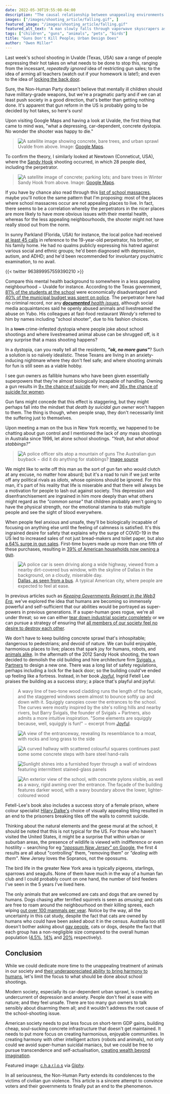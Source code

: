 ```yaml
---
date: 2022-05-30T19:55:08-04:00
description: "The causal relationship between unappealing environments and harm"
images: ["/images/shooting_article/falling.gif", ]
featured_image: "/images/shooting_article/falling.gif"
featured_alt_text: "A man slowly falls through vaporwave skyscrapers as they're illuminated by lightning strikes"
tags: ["children", "guns", "animals", "pets", "birds"]
title: "Guns Don't Kill People; Urban Design Does"
author: "Owen Miller"
---
```

Last week's school shooting in Uvalde (Texas, USA) saw a range of people expressing their hot takes on what needs to be done to stop this, ranging from the incessant, *repeatedly ignored* idea of restricting gun sales; to the idea of arming all teachers (watch out if your homework is late!); and even to the idea of [locking the back door](https://www.texastribune.org/2022/05/28/uvalde-shooting-school-doors/).

Sure, the Non-Human Party doesn't believe that mentally ill children should have military-grade weapons, but we're a pragmatic party and if we can at least push society in a good direction, that's better than getting nothing done. It's apparent that gun reform in the US is probably going to be decided by hot takes, so here's ours!


Upon visiting Google Maps and having a look at Uvalde, the first thing that came to mind was, "what a depressing, car-dependent, concrete dystopia. No wonder the shooter was happy to die."

> ![A satellite image showing concrete, bare trees, and urban sprawl](/images/shooting_article/Uvalde_Google.png)
> Uvalde from above. Image: [Google Maps](https://www.google.com/maps/place/Newtown,+CT/@41.3952896,-73.3162215,13z/data=!3m1!4b1!4m5!3m4!1s0x89e7fcabc0566e89:0xc2a900405c7b3604!8m2!3d41.4141116!4d-73.3035656).

To confirm the theory, I similarly looked at Newtown (Conneticut, USA), where the [Sandy Hook](https://en.wikipedia.org/wiki/Sandy_Hook_Elementary_School_shooting) shooting occurred, in which 28 people died, including the perpetrator.

> ![A satellite image of concrete; parking lots; and bare trees in Winter](/images/shooting_article/Newtown_CT_near_Sandy_Hook.png)
> Sandy Hook from above. Image: [Google Maps](https://www.google.com/maps/place/Sandy+Hook,+Newtown,+CT/@41.4186469,-73.2885376,2984m/data=!3m1!1e3!4m5!3m4!1s0x89e7fb35dbd5930f:0x612332f253cbee6!8m2!3d41.4218208!4d-73.2833176?hl=en).

If you have by chance also read through this [list of school massacres](https://en.wikipedia.org/wiki/List_of_school_massacres_by_death_toll), maybe you'll notice the same pattern that I'm proposing: most of the places where school massacres occur are not appealing places to live. In fact, there seems to be a correlation whereby the perpetrators in the nicer places are more likely to have more obvious issues with their mental health, whereas for the less appealing neighbourhoods, the shooter might not have really stood out from the norm.

In sunny Parkland (Florida, USA) for instance, the local police had received [at least 45 calls](https://web.archive.org/web/20180303041259/https://www.cnn.com/2018/02/27/us/parkland-shooter-cruz-sheriff-calls-invs/index.html) in reference to the 19-year-old perpetrator, his brother, or his family home. He had no qualms publicly expressing his hatred against various social and ethnic groups; he'd been diagnosed with depression, autism, and ADHD; and he'd been recommended for involuntary psychiatric examination, to no avail.

{{< twitter 963899957559390210 >}}

Compare this mental health background to somewhere in a less appealing neighbourhood − Uvalde for instance. According to the Texas government, [81% of the students at the school](https://web.archive.org/web/20220524234541/https://www.kdrv.com/news/top-stories/shooting-at-a-texas-elementary-school-leaves-14-students-and-a-teacher-dead-governor-says/article_75611b63-aff0-5648-8466-64d952615352.html) were economically disadvantaged and [40% of the municipal budget was spent on police](https://en.wikipedia.org/wiki/Robb_Elementary_School_shooting#School_security_preparations). The perpetrator here had no criminal record, nor any [***documented** health issues*](https://web.archive.org/web/20220526102609/https://www.cbsnews.com/live-updates/texas-school-shooting-uvalde-abbott-press-conference/), although social media acquaintances said he openly abused animals and livestreamed the abuse on Yubo. His colleagues at fast-food restaurant *Wendy's* referred to him by names including "school shooter", due to his fashion choices.

In a ~~town~~ crime-infested dystopia where people joke about school shootings and where livestreamed animal abuse can be shrugged off, is it any surprise that a mass shooting happens?

In a dystopia, can you really tell all the residents, ***"ok, no more guns"***? Such a solution is so naïvely idealistic. These Texans are living in an anxiety-inducing nightmare where they don't feel safe; and where shooting animals for fun is still seen as a viable hobby.

I see gun owners as fallible humans who have been given essentially superpowers that they're almost biologically incapable of handling. Owning a gun results in [9× the chance of suicide](https://www.statnews.com/2020/06/03/handgun-ownership-vastly-increases-ones-suicide-risk-large-study-confirms/) for men; and [36× the chance of suicide for women](https://med.stanford.edu/news/all-news/2020/06/handgun-ownership-associated-with-much-higher-suicide-risk.html).

Gun fans might concede that this effect is staggering, but they might perhaps fall into the mindset that *death by suicidal gun owner* won't happen to them. The thing is though, when people snap, they don't necessarily limit the suffering just to themselves.

Upon meeting a man on the bus in New York recently, we happened to be chatting about gun control and I mentioned the lack of *any* mass shootings in Australia since 1996, let alone school shootings. *"Yeah, but what about stabbings?"*

> ![A police officer sits atop a mountain of guns](/images/shooting_article/gun_buyback.png)
> The Australian gun buyback − did it do anything for stabbings? [Image source](https://www.vox.com/2015/8/27/9212725/australia-buyback)

We might like to write off this man as the sort of gun fan who would clutch at any excuse, no matter how absurd; but it's a road to ruin if we just write off any political rivals as *idiots*, whose opinions should be ignored. For this man, it's part of his reality that life is miserable and that there will always be a motivation for people to lash out against society. This depression and disenfranchisement are ingrained in him more deeply than what others might regard as the *"common sense"* that children probably aren't going to have the physical strength, nor the emotional stamina to stab multiple people and see the sight of blood everywhere.

When people feel anxious and unsafe, they'll be biologically incapable of focusing on anything else until the feeling of calmness is satisfied. It's this ingrained desire for safety that explains why the surge of COVID-19 in the US led to increased sales of not just bread-makers and toilet paper, but also [a 64% surge in gun sales](https://www.theguardian.com/us-news/2021/may/31/us-gun-sales-rise-pandemic). First-time buyers made up more than one fifth of these purchases, resulting in [39% of American households now owning a gun](https://gss.norc.org/).

> ![A police car is seen driving along a wide highway, viewed from a nearby dirt-covered bus window, with the skyline of Dallas in the background, on a cloudy, miserable day.](/images/shooting_article/Dallas.jpeg)
> [Dallas, as seen from a bus](https://www.instagram.com/p/CbGGf9Gu7FE/). A typical American city, where people are expected to feel at ease.


In previous articles such as *[Keeping Governments Relevant in the Web3 Era](../keeping_governments_relevantin_web3_era)*, we've explored the idea that humans are becoming so immensely powerful and self-sufficient that our abilities would be portrayed as super-powers in previous generations. If a super-human goes rogue, we're all under threat; so we can either [tear down industrial society completely](../what_the_unabomber_got_right) or we can pursue a strategy of ensuring that [all members of our society feel no desire to destroy each other](https://www.linkedin.com/pulse/good-citizen-ignorant-law-owen-miller/).

We don't have to keep building concrete sprawl that's inhospitable; dangerous to pedestrians; and devoid of nature. We can build enjoyable, harmonious places to live; places that spark joy for humans, robots, and [animals alike](../ducks). In the aftermath of the 2012 Sandy Hook shooting, the town decided to demolish the old building and hire architecture firm [Svigals + Partners](https://www.svigals.com/work/sandy-hook-school) to design a new one. There was a long list of safety regulations, perhaps including a lock for the back door; so the building could've ended up feeling like a fortress. Instead, in her book *[Joyful](https://www.amazon.com/Joyful-Ingrid-Fetell-Lee-audiobook/dp/B07G9KVB31/ref=sr_1_1)*, Ingrid Fetell Lee praises the building as a success story; a place that's playful and joyful:
> A wavy line of two-tone wood cladding runs the length of the façade, and the staggered windows seem almost to bounce softly up and down with it. Squiggly canopies cover the entrances to the school. The curves were mostly inspired by the site's rolling hills and nearby rivers, but Barry Svigals, the founder of Svigals + Partners, also admits a more intuitive inspiration. "Some elements are squiggly because, well, squiggly is fun!" − excerpt from [Joyful](https://www.amazon.com/Joyful-Ingrid-Fetell-Lee-audiobook/dp/B07G9KVB31/ref=sr_1_1).
>
> ![A view of the entranceway, revealing its resemblance to a moat, with rocks and long grass to the side](/images/shooting_article/Sandy_Hook_redesign_4.jpg)
>
> ![A curved hallway with scattered colourful squares continues past some some concrete steps with bare steel hand-rails](/images/shooting_article/Sandy_Hook_redesign_2.jpg)
>
> ![Sunlight shines into a furnished foyer through a wall of windows featuring intermittent stained-glass panels](/images/shooting_article/Sandy_Hook_redesign_1.jpg)
>
> ![An exterior view of the school, with concrete pylons visible, as well as a wavy, rigid awning over the entrance. The façade of the building features darker wood, with a wavy boundary above the lower, lighter-coloured wood](/images/shooting_article/Sandy_Hook_redesign_3.jpg)

Fetell-Lee's book also includes a success story of a female prison, where colour specialist [Hilary Dalke's](https://hilarydalke.com/about-2/) choice of visually appealing tiling resulted in an end to the prisoners breaking tiles off the walls to commit suicide.

Thinking about the natural elements and the geese mural at the school, it should be noted that this is not typical for the US. For those who haven't visited the United States, it might be a surprise that within urban or suburban areas, the presence of wildlife is viewed with indifference or even hostility − searching for eg [*"opossum New Jersey"* on Google](https://www.google.com/search?q=opossum+New+Jersey&sxsrf=ALiCzsYy6kBZNGT5HIAsu4BBXI6YN4avIA%3A1653949900955&ei=zEWVYv7zOZ2GwbkPmJWXwAo&ved=0ahUKEwj-icrCo4j4AhUdQzABHZjKBagQ4dUDCA4&uact=5&oq=opossum+New+Jersey&gs_lcp=Cgdnd3Mtd2l6EAMyBQgAEIAEMgIIJjIFCAAQhgMyBQgAEIYDMgUIABCGAzIFCAAQhgM6BwgAEEcQsAM6BwgAELADEEM6CggAEOQCELADGAE6DwguENQCEMgDELADEEMYAjoMCC4QyAMQsAMQQxgCOgsILhCABBCxAxCDAToICAAQgAQQsQM6BAgAEEM6BQgAEJECOggIABDJAxCRAjoFCAAQkgM6BQguEJECOgcIABCABBAKOggIABAeEBYQCkoECEEYAEoECEYYAVCzBVjxFGC3GGgBcAF4AIABZYgB3waSAQQxMC4xmAEAoAEByAERwAEB2gEGCAEQARgJ2gEGCAIQARgI&sclient=gws-wiz), the first 4 results are all about "controlling" them, "removing them" or *"dealing with them"*. New Jersey loves the Sopranos, not the opossums.

The bird life in the greater New York area is typically pigeons, starlings, sparrows and seagulls. None of them have much in the way of a human fan club and I could probably count on one hand, the number of bird feeders I've seen in the 5 years I've lived here.

The only animals that are welcomed are cats and dogs that are owned by humans. Dogs chasing after terrified squirrels is seen as *amusing*; and cats are free to roam around the neighbourhood on their killing sprees, each wiping [out over 100 mammals per year](https://www.nature.com/articles/ncomms2380). Notice by the way, all the uncertainty in this cat study, despite the fact that cats are owned by humans who could have been asked about it in the census. Australia too still doesn't bother asking about [gay people](https://theconversation.com/lgbtiq-people-are-being-ignored-in-the-census-again-not-only-is-this-discriminatory-its-bad-public-policy-165800), cats or dogs, despite the fact that each group has a non-negligible size compared to the overall human population ([4.5%](https://news.gallup.com/poll/259571/americans-greatly-overestimate-gay-population.aspx), [14%](https://en.wikipedia.org/wiki/Cats_in_Australia) and [20%](https://www.aph.gov.au/DocumentStore.ashx?id=04b744d5-783e-4983-82ba-8c73effcb980&subId=691105#:~:text=If%20the%202019%20survey%20results,1.8%20million%20'other'%20pets.) respectively).

## Conclusion
While we could dedicate more time to the unappealing treatment of animals in our society and [their underappreciated ability to bring harmony to humans](../ducks), let's limit the focus to what should be done about school shootings.

Modern society, especially its car-dependent urban sprawl, is creating an undercurrent of depression and anxiety. People don't feel at ease with nature; and they feel unsafe. There are too many gun owners to talk sensibly about disarming them all; and it wouldn't address the root cause of the school-shooting issue.

American society needs to put less focus on short-term GDP gains, building cheap, soul-sucking concrete infrastructure that doesn't get maintained. It needs to put more focus on creating harmonious, enjoyable communities. In creating harmony with other intelligent actors (robots and animals), not only could we avoid super-human suicidal maniacs, but we could be free to pursue transcendence and self-actualisation, [creating wealth beyond imagination](../why_give_rights_to_robots/).

Featured image: [c.h.a.r.l.o.s](https://www.instagram.com/p/CGxhDsRAPXN/) via [Giphy](https://giphy.com/gifs/CW16nFVXLSQxSMUEMd).

In all seriousness, the Non-Human Party extends its condolences to the victims of civilian gun violence. This article is a sincere attempt to convince voters and their governments to finally put an end to the phenomenon.